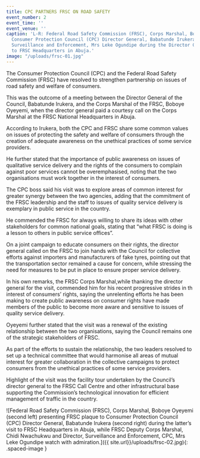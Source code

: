 ```yaml
---
title: CPC PARTNERS FRSC ON ROAD SAFETY
event_number: 2
event_time: ''
event_venue: ''
caption: 'L-R: Federal Road Safety Commission (FRSC), Corps Marshal, Boboye Oyeyemi;
  Consumer Protection Council (CPC) Director General, Babatunde Irukera and CPC Director,
  Surveillance and Enforcement, Mrs Leke Ogundipe during the Director General’s visit
  to FRSC Headquarters in Abuja.'
image: "/uploads/frsc-01.jpg"
---
```


The Consumer Protection Council (CPC) and the Federal Road Safety Commission (FRSC) have resolved to strengthen partnership on issues of road safety and welfare of consumers.

This was the outcome of a meeting between the Director General of the Council, Babatunde Irukera, and the Corps Marshal of the FRSC, Boboye Oyeyemi, when the director general paid a courtesy call on the Corps Marshal at the FRSC National Headquarters in Abuja.

According to Irukera, both the CPC and FRSC share some common values on issues of protecting the safety and welfare of consumers through the creation of adequate awareness on the unethical practices of some service providers.

He further stated that the importance of public awareness on issues of qualitative service delivery and the rights of the consumers to complain against poor services cannot be overemphasised, noting that the two organisations must work together in the interest of consumers.

The CPC boss said his visit was to explore areas of common interest for greater synergy between the two agencies, adding that the commitment of the FRSC leadership and the staff to issues of quality service delivery is exemplary in public service in the country.

He commended the FRSC for always willing to share its ideas with other stakeholders for common national goals, stating that “what FRSC is doing is   a lesson to others in public service offices”.

On a joint campaign to educate consumers on their rights, the director general called on the FRSC to join hands with the Council for collective efforts against importers and manufacturers of fake tyres, pointing out that the transportation sector remained a cause for concern, while stressing the need for measures to be put in place to ensure proper service delivery.

In his own remarks, the FRSC Corps Marshal,while thanking the director general for the visit, commended him for his recent progressive strides in th interest of consumers’ rights, saying the unrelenting efforts he has been making to create public awareness on consumer rights have made members of the public to become more aware and sensitive to issues of quality service delivery.

Oyeyemi further stated that the visit was a renewal of the existing relationship between the two organisations, saying the Council remains one of the strategic stakeholders of FRSC.

As part of the efforts to sustain the relationship, the two leaders resolved to set up a technical committee that would harmonise all areas of mutual interest for greater collaboration in the collective campaigns to protect consumers from the unethical practices of some service providers.

Highlight of the visit was the facility tour undertaken by the Council’s director general to the FRSC Call Centre and other infrastructural base supporting the Commission’s technological innovation for efficient management of traffic in the country.


![Federal Road Safety Commission (FRSC), Corps Marshal, Boboye Oyeyemi (second left) presenting FRSC plaque to Consumer Protection Council (CPC) Director General, Babatunde Irukera (second right) during the latter’s visit to FRSC Headquarters in Abuja, while FRSC Deputy Corps Marshal, Chidi Nwachukwu and Director, Surveillance and Enforcement, CPC, Mrs Leke Ogundipe watch with admiration.]({{ site.url}}/uploads/frsc-02.jpg){: .spaced-image }
